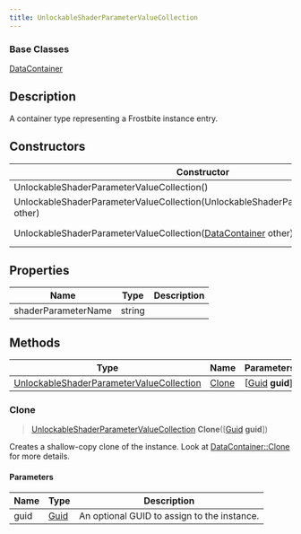 ```yaml
---
title: UnlockableShaderParameterValueCollection
---
```

### Base Classes

[DataContainer](/vext/ref/shared/class/datacontainer)

## Description

A container type representing a Frostbite instance entry.

## Constructors

| Constructor                                                                                         | Description                                                                                                                                                             |
| --------------------------------------------------------------------------------------------------- | ----------------------------------------------------------------------------------------------------------------------------------------------------------------------- |
| UnlockableShaderParameterValueCollection()                                                          | Create a new instance of this container type.                                                                                                                           |
| UnlockableShaderParameterValueCollection(UnlockableShaderParameterValueCollection other)            | Create a reference copy of an instance of the same type.                                                                                                                |
| UnlockableShaderParameterValueCollection([DataContainer](/vext/ref/shared/class/datacontainer) other) | Upcast an instance of type [DataContainer](/vext/ref/shared/class/datacontainer) to [UnlockableShaderParameterValueCollection](UnlockableShaderParameterValueCollection). |

## Properties

| Name                | Type   | Description |
| ------------------- | ------ | ----------- |
| shaderParameterName | string |             |

## Methods

| Type                                                                                 | Name            | Parameters                                     |
| ------------------------------------------------------------------------------------ | --------------- | ---------------------------------------------- |
| [UnlockableShaderParameterValueCollection](UnlockableShaderParameterValueCollection) | [Clone](#clone) | \[[Guid](/vext/ref/shared/class/guid) **guid**\] |

### Clone

> [UnlockableShaderParameterValueCollection](UnlockableShaderParameterValueCollection) **Clone**(\[[Guid](/vext/ref/shared/class/guid) **guid**\])

Creates a shallow-copy clone of the instance. Look at [DataContainer::Clone](/vext/ref/shared/class/datacontainer#clone) for more details.

#### Parameters

| Name | Type         | Description                                 |
| ---- | ------------ | ------------------------------------------- |
| guid | [Guid](Guid) | An optional GUID to assign to the instance. |
